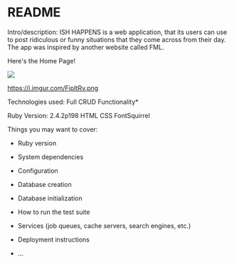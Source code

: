 # README
Intro/description:
ISH HAPPENS is a web application, that its users can use to post ridiculous or funny situations that they come across from their day. The app was inspired by another website called FML. 

Here's the Home Page!

![](https://i.imgur.com/YtL2ov3.png)


https://i.imgur.com/FipItRv.png




Technologies used: Full CRUD Functionality*

Ruby Version: 2.4.2p198
HTML
CSS
FontSquirrel 

















Things you may want to cover:

* Ruby version

* System dependencies

* Configuration

* Database creation

* Database initialization

* How to run the test suite

* Services (job queues, cache servers, search engines, etc.)

* Deployment instructions

* ...
